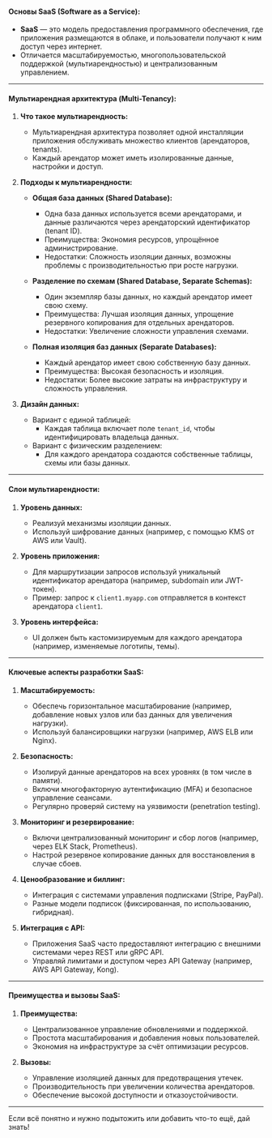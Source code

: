 
#### **Основы SaaS (Software as a Service):**

- **SaaS** — это модель предоставления программного обеспечения, где приложения размещаются в облаке, и пользователи получают к ним доступ через интернет.
- Отличается масштабируемостью, многопользовательской поддержкой (мультиарендностью) и централизованным управлением.

---

#### **Мультиарендная архитектура (Multi-Tenancy):**

1. **Что такое мультиарендность:**
    
    - Мультиарендная архитектура позволяет одной инсталляции приложения обслуживать множество клиентов (арендаторов, tenants).
    - Каждый арендатор может иметь изолированные данные, настройки и доступ.
2. **Подходы к мультиарендности:**
    
    - **Общая база данных (Shared Database):**
        
        - Одна база данных используется всеми арендаторами, и данные различаются через арендаторский идентификатор (tenant ID).
        - Преимущества: Экономия ресурсов, упрощённое администрирование.
        - Недостатки: Сложность изоляции данных, возможны проблемы с производительностью при росте нагрузки.
    - **Разделение по схемам (Shared Database, Separate Schemas):**
        
        - Один экземпляр базы данных, но каждый арендатор имеет свою схему.
        - Преимущества: Лучшая изоляция данных, упрощение резервного копирования для отдельных арендаторов.
        - Недостатки: Увеличение сложности управления схемами.
    - **Полная изоляция баз данных (Separate Databases):**
        
        - Каждый арендатор имеет свою собственную базу данных.
        - Преимущества: Высокая безопасность и изоляция.
        - Недостатки: Более высокие затраты на инфраструктуру и сложность управления.
3. **Дизайн данных:**
    
    - Вариант с единой таблицей:
        - Каждая таблица включает поле `tenant_id`, чтобы идентифицировать владельца данных.
    - Вариант с физическим разделением:
        - Для каждого арендатора создаются собственные таблицы, схемы или базы данных.

---

#### **Слои мультиарендности:**

1. **Уровень данных:**
    
    - Реализуй механизмы изоляции данных.
    - Используй шифрование данных (например, с помощью KMS от AWS или Vault).
2. **Уровень приложения:**
    
    - Для маршрутизации запросов используй уникальный идентификатор арендатора (например, subdomain или JWT-токен).
    - Пример: запрос к `client1.myapp.com` отправляется в контекст арендатора `client1`.
3. **Уровень интерфейса:**
    
    - UI должен быть кастомизируемым для каждого арендатора (например, изменяемые логотипы, темы).

---

#### **Ключевые аспекты разработки SaaS:**

1. **Масштабируемость:**
    
    - Обеспечь горизонтальное масштабирование (например, добавление новых узлов или баз данных для увеличения нагрузки).
    - Используй балансировщики нагрузки (например, AWS ELB или Nginx).
2. **Безопасность:**
    
    - Изолируй данные арендаторов на всех уровнях (в том числе в памяти).
    - Включи многофакторную аутентификацию (MFA) и безопасное управление сеансами.
    - Регулярно проверяй систему на уязвимости (penetration testing).
3. **Мониторинг и резервирование:**
    
    - Включи централизованный мониторинг и сбор логов (например, через ELK Stack, Prometheus).
    - Настрой резервное копирование данных для восстановления в случае сбоев.
4. **Ценообразование и биллинг:**
    
    - Интеграция с системами управления подписками (Stripe, PayPal).
    - Разные модели подписок (фиксированная, по использованию, гибридная).
5. **Интеграция с API:**
    
    - Приложения SaaS часто предоставляют интеграцию с внешними системами через REST или gRPC API.
    - Управляй лимитами и доступом через API Gateway (например, AWS API Gateway, Kong).

---

#### **Преимущества и вызовы SaaS:**

1. **Преимущества:**
    
    - Централизованное управление обновлениями и поддержкой.
    - Простота масштабирования и добавления новых пользователей.
    - Экономия на инфраструктуре за счёт оптимизации ресурсов.
2. **Вызовы:**
    
    - Управление изоляцией данных для предотвращения утечек.
    - Производительность при увеличении количества арендаторов.
    - Обеспечение высокой доступности и отказоустойчивости.

---

Если всё понятно и нужно подытожить или добавить что-то ещё, дай знать!